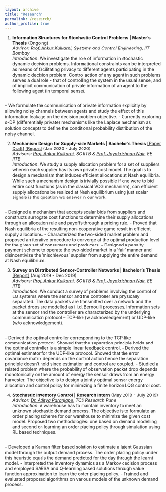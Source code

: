 ```yaml
---
layout: archive
title: "Research"
permalink: /research/
author_profile: true
---
```


1. **Information Structures for Stochastic Control Problems | Master’s Thesis** (Ongoing) <br>
*Advisor: [Prof. Ankur Kulkarni](http://www.sc.iitb.ac.in/~ankur/), Systems and Control Engineering, IIT Bombay* <br>
*Introduction*: We investigate the role of information in stochastic dynamic decision problems. Informational constraints can be interpreted as means of facilitating privacy to diﬀerent agents participating in the dynamic decision problem. Control action of any agent in such problems serves a dual role - that of controlling the system in the usual sense, and of implicit communication of private information of an agent to the following agent (in temporal sense).
 <br>
- We formulate the communication of private information explicitly by allowing noisy channels between agents and study the eﬀect of this information leakage on the decision problem objective.
- Currently exploring ε-DP (diﬀerentially private) mechanisms like the Laplace mechanism as solution concepts to deﬁne the conditional probability distribution of the noisy channel.

2. **Mechanism Design for Supply-side Markets | Bachelor’s Thesis** [[Paper Draft]](https://namanaggarwal.github.io/files/journal_draft.pdf) [[Report]](https://namanaggarwal.github.io/files/BTP2.pdf) (Jan 2020 - July 2020) <br>
*Advisors: [Prof. Ankur Kulkarni](http://www.sc.iitb.ac.in/~ankur/), SC IITB & [Prof. Jayakrishnan Nair](https://www.ee.iitb.ac.in/~jayakrishnan.nair/), EE IITB* <br>
*Introduction*: We study a supply allocation problem for a set of suppliers wherein each supplier has its own private cost model. The goal is to design a mechanism that induces eﬃcient allocations at Nash equilibria. While such a mechanism design is trivially possible if one were to bid entire cost functions (as in the classical VCG mechanism), can eﬃcient supply allocations be realized at Nash equilibrium using just scalar signals is the question we answer in our work. 
 <br>
- Designed a mechanism that accepts scalar bids from suppliers and constructs surrogate cost functions to determine their supply allocations through an allocation rule and payoﬀs through a pricing rule.
- Proved that Nash equilibria of the resulting non-cooperative game result in eﬃcient supply allocations.
- Characterized the two-sided market problem and proposed an iterative procedure to converge at the optimal production level for the given set of consumers and producers.
- Designed a penalty payment scheme to operate the two-sided market in a ’fair’ manner and disincentivize the ’mischievous’ supplier from supplying the entire demand at Nash equilibrium.

3. **Survey on Distributed Sensor-Controller Networks | Bachelor’s Thesis** [[Report]](https://namanaggarwal.github.io/files/BTP1.pdf) (Aug 2019 - Dec 2019) <br>
*Advisors: [Prof. Ankur Kulkarni](http://www.sc.iitb.ac.in/~ankur/), SC IITB & [Prof. Jayakrishnan Nair](https://www.ee.iitb.ac.in/~jayakrishnan.nair/), EE IITB* <br>
*Introduction*: We conduct a survey of problems involving the control of LQ systems where the sensor and the controller are physically separated. The data packets are transmitted over a network and the packet drops are modelled as i.i.d. Bernoulli processes. Information sets at the sensor and the controller are characterized by the underlying communication protocol – TCP-like (w acknowledgement) or UDP-like (w/o acknowledgement). 
 <br>
- Derived the optimal controller corresponding to the TCP-like communication protocol. Showed that the separation principle holds and the optimal controller is a simple linear feedback control.
- Derived the optimal estimator for the UDP-like protocol. Showed that the error covariance matrix depends on the control action hence the separation principle doesn’t hold since estimation and control are coupled.
- Studied a related problem where the probability of observation packet drop depends monotonically on the amount of energy the sensor draws from an energy harvester. The objective is to design a jointly optimal sensor energy allocation and control policy for minimizing a ﬁnite horizon LQG control cost.

4. **Stochastic Inventory Control | Research Intern** (May 2019 - July 2019) <br>
*Advisor: [Dr. Aditya Paranjape](https://scholar.google.co.in/citations?user=4d54VyUAAAAJ&hl=en), TCS Research Pune* <br>
*Introduction*: A warehouse has to maintain inventory to meet an unknown stochastic demand process. The objective is to formulate an order placing scheme for our warehouse to minimize the given cost model. Proposed two methodologies: one based on demand modelling and second on learning an order placing policy through simulation using RL based techniques. 
 <br>
- Developed a Kalman ﬁlter based solution to estimate a latent Gaussian model through the output demand process. The order placing policy under this heuristic equals the demand predicted for the day through the learnt model.
- Interpreted the inventory dynamics as a Markov decision process and employed SARSA and Q-learning based solutions through value function approximation to learn the order placing policy.
- Trained and evaluated proposed algorithms on various models of the unknown demand process.









